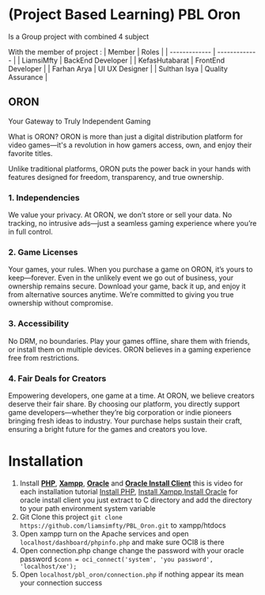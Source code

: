 # (Project Based Learning) PBL Oron
Is a Group project with combined 4 subject 

With the member of project :
| Member  | Roles |
| ------------- | ------------- |
| LiamsiMfty  | BackEnd Developer  |
| KefasHutabarat  | FrontEnd Developer  |
| Farhan Arya | UI UX Designer |
| Sulthan Isya | Quality Assurance |

## ORON
Your Gateway to Truly Independent Gaming

What is ORON?
ORON is more than just a digital distribution platform for video games—it's a revolution in how gamers access, own, and enjoy their favorite titles.

Unlike traditional platforms, ORON puts the power back in your hands with features designed for freedom, transparency, and true ownership.

### 1. Independencies
We value your privacy.
At ORON, we don’t store or sell your data. No tracking, no intrusive ads—just a seamless gaming experience where you’re in full control.

### 2. Game Licenses
Your games, your rules.
When you purchase a game on ORON, it’s yours to keep—forever. Even in the unlikely event we go out of business, your ownership remains secure. Download your game, back it up, and enjoy it from alternative sources anytime. We’re committed to giving you true ownership without compromise.

### 3. Accessibility
No DRM, no boundaries.
Play your games offline, share them with friends, or install them on multiple devices. ORON believes in a gaming experience free from restrictions.

### 4. Fair Deals for Creators
Empowering developers, one game at a time.
At ORON, we believe creators deserve their fair share. By choosing our platform, you directly support game developers—whether they’re big corporation or indie pioneers bringing fresh ideas to industry. Your purchase helps sustain their craft, ensuring a bright future for the games and creators you love.



# Installation
1. Install [**PHP**](https://www.php.net/downloads.php), [**Xampp**](https://www.apachefriends.org/download.html), [**Oracle**](https://www.oracle.com/database/technologies/xe-downloads.html) and [**Oracle Install Client**](https://www.oracle.com/id/database/technologies/instant-client/downloads.html) this is video for each installation tutorial [Install PHP](https://www.youtube.com/watch?v=n04w2SzGr_U), [Install Xampp](https://www.youtube.com/watch?v=G2VEf-8nepc),[Install Oracle](https://www.youtube.com/watch?v=fgh2o4hveDk) for oracle install client you just extract to C directory and add the directory to your path environment system variable
2. Git Clone this project ``` git clone https://github.com/liamsimfty/PBL_Oron.git ``` to xampp/htdocs
3. Open xampp turn on the Apache services and open ``` localhost/dashboard/phpinfo.php ``` and make sure OCI8 is there
4. Open connection.php change change the password with your oracle password ``` $conn = oci_connect('system', 'you password', 'localhost/xe'); ```
5. Open ``` localhost/pbl_oron/connection.php ``` if  nothing appear its mean your connection success
